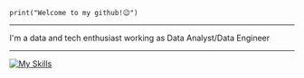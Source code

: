<code>print("Welcome to my github!😉")</code>
<hr>

<p>I'm a data and tech enthusiast working as Data Analyst/Data Engineer</p>

<hr>


[![My Skills](https://skillicons.dev/icons?i=python,java,mysql,postgres,docker,mongodb)](https://skillicons.dev)
